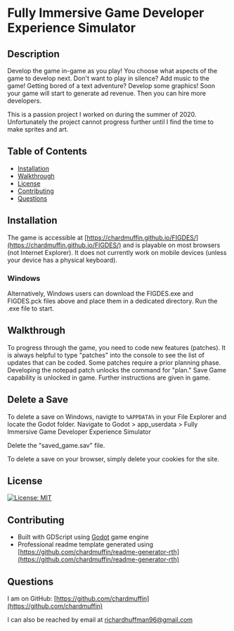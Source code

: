 # Fully Immersive Game Developer Experience Simulator
## Description
Develop the game in-game as you play! You choose what aspects of the game to develop next. Don't want to play in silence? Add music to the game! Getting bored of a text adventure? Develop some graphics! Soon your game will start to generate ad revenue. Then you can hire more developers.

This is a passion project I worked on during the summer of 2020. Unfortunately the project cannot progress further until I find the time to make sprites and art.

## Table of Contents

- [Installation](#installation)
- [Walkthrough](#walkthrough)
- [License](#license)
- [Contributing](#contributing)
- [Questions](#questions)

## Installation
The game is accessible at [https://chardmuffin.github.io/FIGDES/](https://chardmuffin.github.io/FIGDES/) and is playable on most browsers (not Internet Explorer). It does not currently work on mobile devices (unless your device has a physical keyboard).

### Windows
Alternatively, Windows users can download the FIGDES.exe and FIGDES.pck files above and place them in a dedicated directory. Run the .exe file to start.

## Walkthrough
To progress through the game, you need to code new features (patches). It is always helpful to type "patches" into the console to see the list of updates that can be coded.
Some patches require a prior planning phase. Developing the notepad patch unlocks the command for "plan."
Save Game capability is unlocked in game.
Further instructions are given in game.

## Delete a Save
To delete a save on Windows, navigte to ```%APPDATA%``` in your File Explorer and locate the Godot folder.
Navigate to Godot > app_userdata > Fully Immersive Game Developer Experience Simulator

Delete the "saved_game.sav" file.

To delete a save on your browser, simply delete your cookies for the site.

## License

[![License: MIT](https://img.shields.io/badge/License-MIT-yellow.svg)](https://opensource.org/licenses/MIT)

## Contributing

* Built with GDScript using [Godot](https://godotengine.org/) game engine
* Professional readme template generated using [https://github.com/chardmuffin/readme-generator-rth](https://github.com/chardmuffin/readme-generator-rth)

## Questions

I am on GitHub: [https://github.com/chardmuffin](https://github.com/chardmuffin)

I can also be reached by email at [richardhuffman96@gmail.com](mailto:richardhuffman96@gmail.com)
